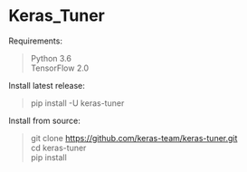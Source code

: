 # Keras_Tuner


Requirements:

>Python 3.6<br>
>TensorFlow 2.0

Install latest release:
>pip install -U keras-tuner

Install from source:
>git clone https://github.com/keras-team/keras-tuner.git <br>
>cd keras-tuner<br>
>pip install
